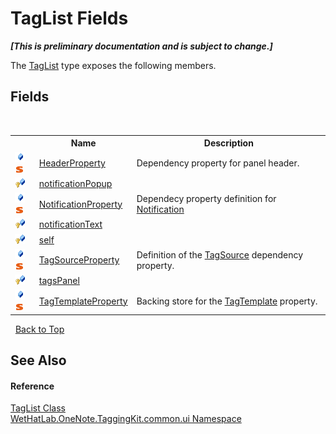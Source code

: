 # TagList Fields
 _**\[This is preliminary documentation and is subject to change.\]**_

The <a href="33154b64-6d0a-fae4-e6a0-cc3db0ac070c">TagList</a> type exposes the following members.


## Fields
&nbsp;<table><tr><th></th><th>Name</th><th>Description</th></tr><tr><td>![Public field](media/pubfield.gif "Public field")![Static member](media/static.gif "Static member")</td><td><a href="1095f37c-953c-aaee-476a-5f95aa8fe3df">HeaderProperty</a></td><td>
Dependency property for panel header.</td></tr><tr><td>![Protected field](media/protfield.gif "Protected field")</td><td><a href="12a54c28-0376-9c74-bf91-2dfd69730c2b">notificationPopup</a></td><td /></tr><tr><td>![Public field](media/pubfield.gif "Public field")![Static member](media/static.gif "Static member")</td><td><a href="e8dc82be-06c4-c9d6-fc1f-e28ccac513e8">NotificationProperty</a></td><td>
Dependecy property definition for <a href="1204d75e-94be-9d23-958f-b0d97bb29ff5">Notification</a></td></tr><tr><td>![Protected field](media/protfield.gif "Protected field")</td><td><a href="6496209b-a966-c6cd-b27f-8e86ecc9e98c">notificationText</a></td><td /></tr><tr><td>![Protected field](media/protfield.gif "Protected field")</td><td><a href="29f930f9-1a67-c52a-9318-a5fb9cf4d7c4">self</a></td><td /></tr><tr><td>![Public field](media/pubfield.gif "Public field")![Static member](media/static.gif "Static member")</td><td><a href="7950ce35-59e9-03aa-b0ba-f9a7b36ba947">TagSourceProperty</a></td><td>
Definition of the <a href="90b0d3b2-1444-dbe4-39fc-28b122405732">TagSource</a> dependency property.</td></tr><tr><td>![Protected field](media/protfield.gif "Protected field")</td><td><a href="990b066d-f806-054b-df3d-6b70e32c07da">tagsPanel</a></td><td /></tr><tr><td>![Public field](media/pubfield.gif "Public field")![Static member](media/static.gif "Static member")</td><td><a href="c4dc906c-e607-8977-4562-9533c0e2586d">TagTemplateProperty</a></td><td>
Backing store for the <a href="a4765a57-1cbf-3bfc-cc7d-b4bd278a98bf">TagTemplate</a> property.</td></tr></table>&nbsp;
<a href="#taglist-fields">Back to Top</a>

## See Also


#### Reference
<a href="33154b64-6d0a-fae4-e6a0-cc3db0ac070c">TagList Class</a><br /><a href="043a9407-ac38-b3ac-7348-a6090af495ad">WetHatLab.OneNote.TaggingKit.common.ui Namespace</a><br />